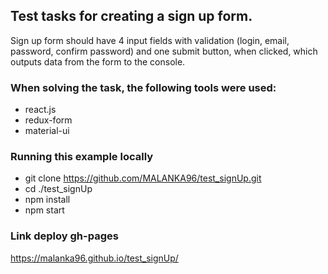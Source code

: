 ## Test tasks for creating a sign up form.
Sign up form should have 4 input fields with validation 
(login, email, password, confirm password) 
and one submit button, when clicked, which outputs data from the form to the console.

### When solving the task, the following tools were used:
- react.js
- redux-form
- material-ui

### Running this example locally
- git clone https://github.com/MALANKA96/test_signUp.git
- cd ./test_signUp
- npm install
- npm start

### Link deploy gh-pages
https://malanka96.github.io/test_signUp/






